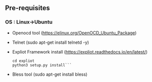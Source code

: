 ## Pre-requisites
### OS : Linux->Ubuntu

* Openocd tool              (https://elinux.org/OpenOCD_Ubuntu_Package)
* Telnet                     (sudo apt-get install telnetd -y)
* Expliot Framework install (https://expliot.readthedocs.io/en/latest/)

    ```git clone https://gitlab.com/expliot_framework/expliot.git
    cd expliot
    python3 setup.py install```

* Bless tool                (sudo apt-get install bless)


